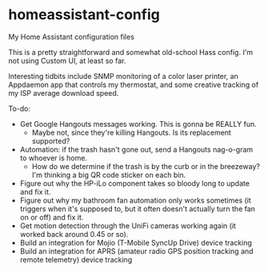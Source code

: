 # homeassistant-config
My Home Assistant configuration files

This is a pretty straightforward and somewhat old-school Hass config. I'm not using Custom UI, at least so far.

Interesting tidbits include SNMP monitoring of a color laser printer, an Appdaemon app that controls my thermostat, and some creative tracking of my ISP average download speed.

To-do: 
* Get Google Hangouts messages working. This is gonna be REALLY fun.
  * Maybe not, since they're killing Hangouts. Is its replacement supported?
* Automation: if the trash hasn't gone out, send a Hangouts nag-o-gram to whoever is home.
  * How do we determine if the trash is by the curb or in the breezeway? I'm thinking a big QR code sticker on each bin.
* Figure out why the HP-iLo component takes so bloody long to update and fix it.
* Figure out why my bathroom fan automation only works sometimes (it triggers when it's supposed to, but it often doesn't actually turn the fan on or off) and fix it.
* Get motion detection through the UniFi cameras working again (it worked back around 0.45 or so).
* Build an integration for Mojio (T-Mobile SyncUp Drive) device tracking
* Build an integration for APRS (amateur radio GPS position tracking and remote telemetry) device tracking
